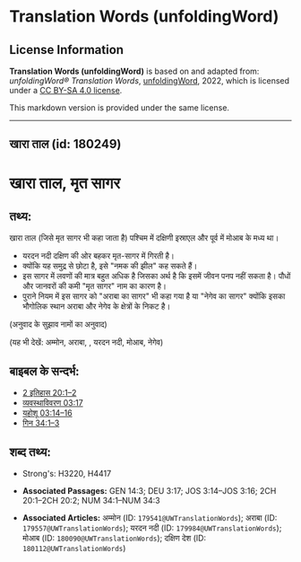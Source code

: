 # Translation Words (unfoldingWord)

## License Information

**Translation Words (unfoldingWord)** is based on and adapted from: _unfoldingWord® Translation Words_, [unfoldingWord](https://unfoldingword.org/utw), 2022, which is licensed under a [CC BY-SA 4.0 license](https://creativecommons.org/licenses/by-sa/4.0/legalcode.en).

This markdown version is provided under the same license.



--------------------------------

## खारा ताल (id: 180249)

खारा ताल, मृत सागर
==================

तथ्य:
-----

खारा ताल (जिसे मृत सागर भी कहा जाता है) पश्चिम में दक्षिणी इस्राएल और पूर्व में मोआब के मध्य था।

* यरदन नदी दक्षिण की ओर बहकर मृत\-सागर में गिरती है।
* क्योंकि यह समुद्र से छोटा है, इसे "नमक की झील" कह सकते हैं।
* इस सागर में लवणों की मात्र बहुत अधिक है जिसका अर्थ है कि इसमें जीवन पनप नहीं सकता है। पौधों और जानवरों की कमी "मृत सागर" नाम का कारण है।
* पुराने नियम में इस सागर को "अराबा का सागर" भी कहा गया है या "नेगेव का सागर" क्योंकि इसका भौगोलिक स्थान अराबा और नेगेव के क्षेत्रों के निकट है।

(अनुवाद के सुझाव नामों का अनुवाद)

(यह भी देखें: अम्मोन, अराबा, , यरदन नदी, मोआब, नेगेव)

बाइबल के सन्दर्भ:
-----------------

* [2 इतिहास 20:1–2](https://ref.ly/2Chr0:0)
* [व्यवस्थाविवरण 03:17](https://ref.ly/Deut3:17)
* [यहोशू 03:14–16](https://ref.ly/Josh3:14-Josh3:16)
* [गिन 34:1–3](https://ref.ly/Num34:1-Num34:3)

शब्द तथ्य:
----------

* Strong's: H3220, H4417

* **Associated Passages:** GEN 14:3; DEU 3:17; JOS 3:14–JOS 3:16; 2CH 20:1–2CH 20:2; NUM 34:1–NUM 34:3
* **Associated Articles:** अम्मोन (ID: `179541@UWTranslationWords`); अराबा (ID: `179557@UWTranslationWords`); यरदन नदी (ID: `179984@UWTranslationWords`); मोआब (ID: `180090@UWTranslationWords`); दक्षिण देश (ID: `180112@UWTranslationWords`)

